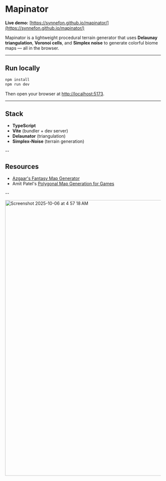 # Mapinator  
**Live demo:** [https://synnefon.github.io/mapinator/](https://synnefon.github.io/mapinator/)

Mapinator is a lightweight procedural terrain generator that uses **Delaunay triangulation**, **Voronoi cells**, and **Simplex noise** to generate colorful biome maps — all in the browser.

---

## Run locally

```bash
npm install
npm run dev
```

Then open your browser at [http://localhost:5173](http://localhost:5173).

---

## Stack

- **TypeScript**  
- **Vite** (bundler + dev server)  
- **Delaunator** (triangulation)  
- **Simplex-Noise** (terrain generation)  

--

## Resources

- [Azgaar's Fantasy Map Generator](https://github.com/Azgaar/Fantasy-Map-Generator?tab=readme-ov-file)
- Amit Patel's [Polygonal Map Generation for Games](http://www-cs-students.stanford.edu/~amitp/game-programming/polygon-map-generation/)

--

<img width="1316" height="893" alt="Screenshot 2025-10-06 at 4 57 18 AM" src="https://github.com/user-attachments/assets/188b7100-5ca7-45fe-aba8-00ea46a2ee76" />
